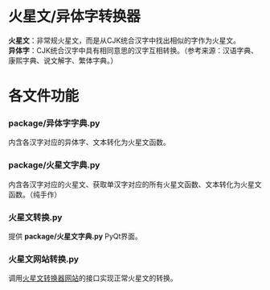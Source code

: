 # 火星文/异体字转换器
__火星文__：非常规火星文，而是从CJK统合汉字中找出相似的字作为火星文。  
__异体字__：CJK统合汉字中具有相同意思的汉字互相转换。（参考来源：汉语字典、康熙字典、说文解字、繁体字典。）  

# 各文件功能
### package/异体字字典.py
内含各汉字对应的异体字、文本转化为火星文函数。  

### package/火星文字典.py
内含各汉字对应的火星文、获取单汉字对应的所有火星文函数、文本转化为火星文函数。（纯手作）  

### 火星文转换.py
提供 __package/火星文字典.py__ PyQt界面。  

### 火星文网站转换.py
调用[火星文转换器网站](https://www.qiwangming.com/hxw/)的接口实现正常火星文的转换。
